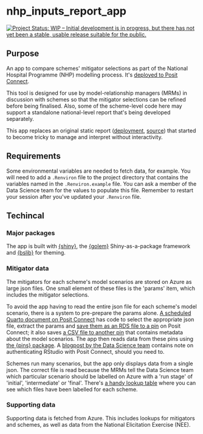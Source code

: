 # nhp_inputs_report_app

<!-- badges: start -->
[![Project Status: WIP – Initial development is in progress, but there has not yet been a stable, usable release suitable for the public.](https://www.repostatus.org/badges/latest/wip.svg)](https://www.repostatus.org/#wip)

<!-- badges: end -->

## Purpose

An app to compare schemes' mitigator selections as part of the National Hospital Programme (NHP) modelling process. It's [deployed to Posit Connect](https://connect.strategyunitwm.nhs.uk/nhp/mitigator-comparisons/).

This tool is designed for use by model-relationship managers (MRMs) in discussion with schemes so that the mitigator selections can be refined before being finalised. Also, some of the scheme-level code here may support a standalone national-level report that's being developed separately.

This app replaces an original static report ([deployment](https://connect.strategyunitwm.nhs.uk/nhp/mitigators-comparison-report), [source](https://github.com/The-Strategy-Unit/nhp_peers_params)) that started to become tricky to manage and interpret without interactivity.

## Requirements

Some environmental variables are needed to fetch data, for example. You will need to add a `.Renviron` file to the project directory that contains the variables named in the `.Renviron.example` file. You can ask a member of the Data Science team for the values to populate this file. Remember to restart your session after you've updated your `.Renviron` file.

## Techincal

### Major packages

The app is built with [{shiny}](https://shiny.posit.co/), the [{golem}](https://thinkr-open.github.io/golem/) Shiny-as-a-package framework and [{bslib}](https://rstudio.github.io/bslib/) for theming.

### Mitigator data

The mitigators for each scheme's model scenarios are stored on Azure as large json files. One small element of these files is the 'params' item, which includes the mitigator selections.

To avoid the app having to read the entire json file for each scheme's model scenario, there is a system to pre-prepare the params alone. [A scheduled Quarto document on Posit Connect](https://connect.strategyunitwm.nhs.uk/nhp/tagged-runs-params-report/) has code to select the appropriate json file, extract the params and [save them as an RDS file to a pin](https://connect.strategyunitwm.nhs.uk/content/32c7f642-e420-448d-b888-bf655fc8fa8b/) on Posit Connect; it also saves [a CSV file to another pin](https://connect.strategyunitwm.nhs.uk/content/811dbaf9-18fe-43aa-bf8e-06b0df66004e/) that contains metadata about the model scenarios. The app then reads data from these pins using [the {pins} package](https://pins.rstudio.com/). A [blogpost by the Data Science team](https://the-strategy-unit.github.io/data_science/blogs/posts/2024-05-22-storing-data-safely/#posit-connect-pins) contains note on authenticating RStudio with Posit Connect, should you need to.

Schemes run many scenarios, but the app only displays data from a single json. The correct file is read because the MRMs tell the Data Science team which particular scenario should be labelled on Azure with a 'run stage' of 'initial', 'intermediate' or 'final'. There's [a handy lookup table](https://connect.strategyunitwm.nhs.uk/nhp/tagged_runs/nhp-tagged-runs.html) where you can see which files have been labelled for each scheme.

### Supporting data

Supporting data is fetched from Azure. This includes lookups for mitigators and schemes, as well as data from the National Elicitation Exercise (NEE).
